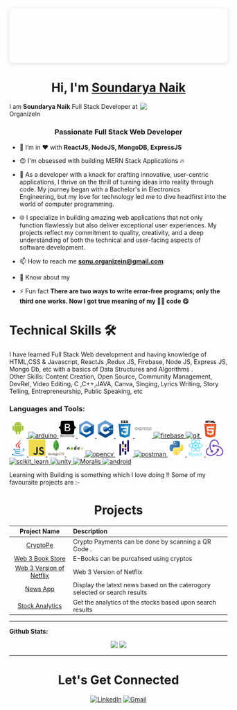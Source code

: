 <div style="position: relative; width: 100%; height: 0; padding-top: 25.0000%;
 padding-bottom: 0; box-shadow: 0 2px 8px 0 rgba(63,69,81,0.16); margin-top: 1.6em; margin-bottom: 0.9em; overflow: hidden;
 border-radius: 8px; will-change: transform;">
</div>
<h1 align="center" >Hi, I'm <a href="http://www.linkedin.com/in/soundarya-naik-3a4561232/" target="_blank">Soundarya Naik</a></h1>
<img width="40%" align="right"   src="https://media.tenor.com/54mjjpuowCgAAAAC/ninjala-jane.gif" >
I am <b>Soundarya Naik</b> Full Stack Developer at Organizeln </b>
<h3 align="center"> Passionate Full Stack Web Developer </h3>

- 🌱 I’m in ♥️ with **ReactJS, NodeJS, MongoDB, ExpressJS**
- 😍 I'm obsessed with building MERN Stack Applications 🔥
- 🚀 As a developer with a knack for crafting innovative, user-centric applications, I thrive on the thrill of turning ideas into reality through code. My journey began with a Bachelor's in Electronics   
     Engineering, but my love for technology led me to dive headfirst into the world of computer programming.
- 🌐 I specialize in building amazing web applications that not only function flawlessly but also deliver exceptional user experiences. My projects reflect my commitment to quality, creativity, and a deep 
      understanding of both the technical and user-facing aspects of software development.

- 📫 How to reach me **sonu.organizein@gmail.com**

- 📄 Know about my 
- ⚡ Fun fact **There are two ways to write error-free programs; only the third one works. Now I got true meaning of my 👩‍💻 code 😋**


   <div align="center">

<h1>Technical Skills 🛠</h1>
   
I have learned Full Stack Web development and having knowledge of HTML,CSS & Javascript, ReactJs ,Redux JS, Firebase, Node JS, Express JS, Mongo Db, etc
with a basics of Data Structures and Algorithms .<br/>
Other Skills: Content Creation, Open Source, Community Management, DevRel, Video Editing, C ,C++,JAVA, Canva, Singing, Lyrics Writing, Story Telling, Entrepreneurship, Public Speaking, etc

<p align="center"> 
<h3 align="left">Languages and Tools:</h3>
<p align="left"> <a href="https://developer.android.com" target="_blank" rel="noreferrer"> <img src="https://raw.githubusercontent.com/devicons/devicon/master/icons/android/android-original-wordmark.svg" alt="android" width="40" height="40"/> </a> <a href="https://www.arduino.cc/" target="_blank" rel="noreferrer"> <img src="https://cdn.worldvectorlogo.com/logos/arduino-1.svg" alt="arduino" width="40" height="40"/> </a> <a href="https://getbootstrap.com" target="_blank" rel="noreferrer"> <img src="https://raw.githubusercontent.com/devicons/devicon/master/icons/bootstrap/bootstrap-plain-wordmark.svg" alt="bootstrap" width="40" height="40"/> </a> <a href="https://www.cprogramming.com/" target="_blank" rel="noreferrer"> <img src="https://raw.githubusercontent.com/devicons/devicon/master/icons/c/c-original.svg" alt="c" width="40" height="40"/> </a> <a href="https://www.w3schools.com/cpp/" target="_blank" rel="noreferrer"> <img src="https://raw.githubusercontent.com/devicons/devicon/master/icons/cplusplus/cplusplus-original.svg" alt="cplusplus" width="40" height="40"/> </a> <a href="https://www.w3schools.com/css/" target="_blank" rel="noreferrer"> <img src="https://raw.githubusercontent.com/devicons/devicon/master/icons/css3/css3-original-wordmark.svg" alt="css3" width="40" height="40"/> </a> <a href="https://expressjs.com" target="_blank" rel="noreferrer"> <img src="https://raw.githubusercontent.com/devicons/devicon/master/icons/express/express-original-wordmark.svg" alt="express" width="40" height="40"/> </a> <a href="https://firebase.google.com/" target="_blank" rel="noreferrer"> <img src="https://www.vectorlogo.zone/logos/firebase/firebase-icon.svg" alt="firebase" width="40" height="40"/> </a> <a href="https://git-scm.com/" target="_blank" rel="noreferrer"> <img src="https://www.vectorlogo.zone/logos/git-scm/git-scm-icon.svg" alt="git" width="40" height="40"/> </a> <a href="https://www.w3.org/html/" target="_blank" rel="noreferrer"> <img src="https://raw.githubusercontent.com/devicons/devicon/master/icons/html5/html5-original-wordmark.svg" alt="html5" width="40" height="40"/> </a> <a href="https://www.java.com" target="_blank" rel="noreferrer"> <img src="https://raw.githubusercontent.com/devicons/devicon/master/icons/java/java-original.svg" alt="java" width="40" height="40"/> </a> <a href="https://developer.mozilla.org/en-US/docs/Web/JavaScript" target="_blank" rel="noreferrer"> <img src="https://raw.githubusercontent.com/devicons/devicon/master/icons/javascript/javascript-original.svg" alt="javascript" width="40" height="40"/> </a> <a href="https://www.mongodb.com/" target="_blank" rel="noreferrer"> <img src="https://raw.githubusercontent.com/devicons/devicon/master/icons/mongodb/mongodb-original-wordmark.svg" alt="mongodb" width="40" height="40"/> </a> <a href="https://nodejs.org" target="_blank" rel="noreferrer"> <img src="https://raw.githubusercontent.com/devicons/devicon/master/icons/nodejs/nodejs-original-wordmark.svg" alt="nodejs" width="40" height="40"/> </a> <a href="https://opencv.org/" target="_blank" rel="noreferrer"> <img src="https://www.vectorlogo.zone/logos/opencv/opencv-icon.svg" alt="opencv" width="40" height="40"/> </a> <a href="https://pandas.pydata.org/" target="_blank" rel="noreferrer"> <img src="https://raw.githubusercontent.com/devicons/devicon/2ae2a900d2f041da66e950e4d48052658d850630/icons/pandas/pandas-original.svg" alt="pandas" width="40" height="40"/> </a> <a href="https://postman.com" target="_blank" rel="noreferrer"> <img src="https://www.vectorlogo.zone/logos/getpostman/getpostman-icon.svg" alt="postman" width="40" height="40"/> </a> <a href="https://www.python.org" target="_blank" rel="noreferrer"> <img src="https://raw.githubusercontent.com/devicons/devicon/master/icons/python/python-original.svg" alt="python" width="40" height="40"/> </a> <a href="https://reactjs.org/" target="_blank" rel="noreferrer"> <img src="https://raw.githubusercontent.com/devicons/devicon/master/icons/react/react-original-wordmark.svg" alt="react" width="40" height="40"/> </a> <a href="https://redux.js.org" target="_blank" rel="noreferrer"> <img src="https://raw.githubusercontent.com/devicons/devicon/master/icons/redux/redux-original.svg" alt="redux" width="40" height="40"/> </a> <a href="https://scikit-learn.org/" target="_blank" rel="noreferrer"> <img src="https://upload.wikimedia.org/wikipedia/commons/0/05/Scikit_learn_logo_small.svg" alt="scikit_learn" width="40" height="40"/> </a> <a href="https://unity.com/" target="_blank" rel="noreferrer"> <img src="https://www.vectorlogo.zone/logos/unity3d/unity3d-icon.svg" alt="unity" width="40" height="40"/> </a><a href="https://www.bing.com/aclk?ld=e8_0YGMOpRx3jLDs2G8ntFNjVUCUzw27rSu3F_8dXIeo8-1DMUsdfqlU0MnqK8JFQb1X1xpVAd-lmrfQsRW5vFsFFcZj860wIO3uozzryzYzmJHeCetKZtL5ofwoqi_tfyFbeYPMfX7Dm5gbiD3Q0wL10UWDkCHquLVBnRDoTEQGIy5tMwtBMRIM7TyEWBP9ecp3q5Rw&u=aHR0cHMlM2ElMmYlMmZtb3JhbGlzLmlvJTJmJTNmbmV0d29yayUzZG8lMjZkZXZpY2UlM2RjJTI2bXNjbGtpZCUzZGYyNGQyNjFmODg3MzExZmU0YmM4NDU0M2VhYjViOWE1JTI2dXRtX3NvdXJjZSUzZGJpbmclMjZ1dG1fbWVkaXVtJTNkY3BjJTI2dXRtX2NhbXBhaWduJTNkc2VhcmNoLWJyYW5kLW1pZC1jcGEtbWFya2V0cy1tc2FkcyUyNnV0bV90ZXJtJTNkbW9yYWxpcyUyNnV0bV9jb250ZW50JTNkJTI1MkY&rlid=f24d261f887311fe4bc84543eab5b9a5&ntb=1" target="_blank" rel="noreferrer"> <img src="https://th.bing.com/th/id/OIP.w8mC8h4Lx-v0FiVelJfgfAAAAA?w=150&h=150&c=7&r=0&o=5&dpr=1.5&pid=1.7" alt="Moralis" width="40" height="40"/> </a><a href="" target="_blank" rel="noreferrer"> <img src="https://res.cloudinary.com/practicaldev/image/fetch/s--Rxmub8vz--/c_imagga_scale,f_auto,fl_progressive,h_420,q_auto,w_1000/https://dev-to-uploads.s3.amazonaws.com/uploads/articles/5jd65usaioipnkv5xs5a.png" alt="android" width="40" height="40"/> </a> </p>
</p>

Learning with Building is something which I love doing !! Some of my favouraite projects are :-

<h1 align="center">Projects</h1>





| Project Name      | Description | 
| :---:        |    :----   |  
| [CryptoPe](https://github.com/Pranavv213/CryptoPe)     | Crypto Payments can be done by scanning a QR Code . 
| [Web 3 Book Store](https://github.com/Pranavv213/Web3BookStore/)   | E-Books can be purcahsed using cryptos 
| [Web 3 Version of Netflix](https://github.com/Pranavv213/Netflix-Web3-Clone)     | Web 3 Version of Netflix
| [News App](https://github.com/Pranavv213/News-App-using-RapidApi-Redux-Firebase)     | Display the latest news based on the caterogory selected or search results
| [Stock Analytics](https://github.com/Pranavv213?tab=repositories)     | Get the analytics of the stocks based upon search results



  ---
**Github Stats:**

<p align="center">
  
  <img src="https://github-readme-stats.vercel.app/api?username=soundaryaNaik&count_private=true&show_icons=true&theme=dracula&line_height=40">
  <img src="https://github-readme-stats.vercel.app/api/top-langs/?username=soundaryaNaik&count_private=true&hide=html,scss,,ejs&theme=dracula&line_height=11">

</p>

 ---

<h1 align="center">Let's Get Connected</h1>
<div align="center">
<a  href="http://www.linkedin.com/in/soundarya-naik-3a4561232/" target="_blank"><img alt="LinkedIn" src="https://img.shields.io/badge/linkedin%20-%230077B5.svg?&style=for-the-badge&logo=linkedin&logoColor=white" /></a>
<a href="mailto:sonu.organizein@gmail.com"><img  alt="Gmail" src="https://img.shields.io/badge/Gmail-D14836?style=for-the-badge&logo=gmail&logoColor=white" />
</div>
